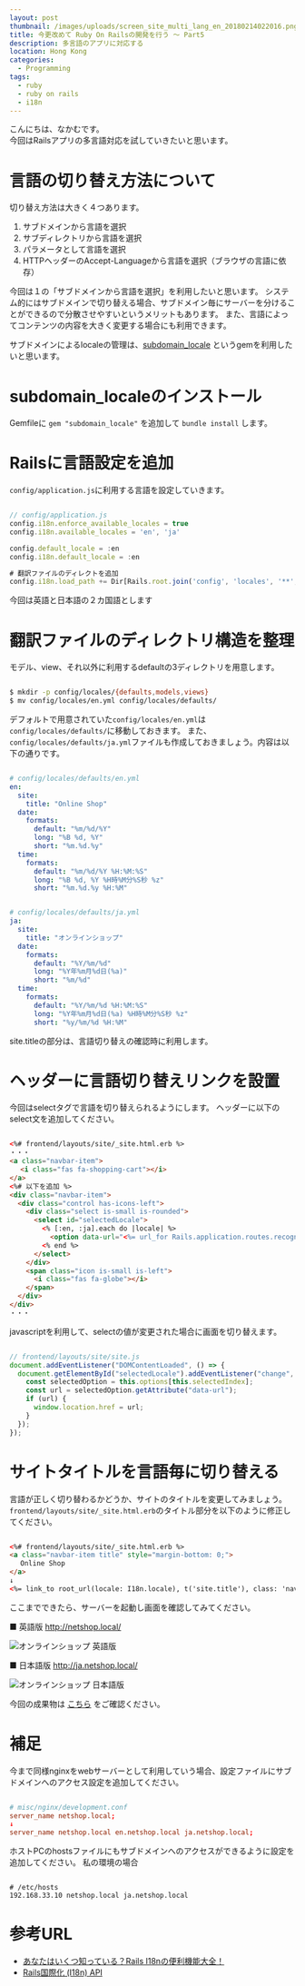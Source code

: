 ```yaml
---
layout: post
thumbnail: /images/uploads/screen_site_multi_lang_en_20180214022016.png
title: 今更改めて Ruby On Railsの開発を行う 〜 Part5
description: 多言語のアプリに対応する
location: Hong Kong
categories:
  - Programming
tags:
  - ruby
  - ruby on rails
  - i18n
---
```

こんにちは、なかむです。  
今回はRailsアプリの多言語対応を試していきたいと思います。

# 言語の切り替え方法について

切り替え方法は大きく４つあります。

1. サブドメインから言語を選択
2. サブディレクトリから言語を選択
3. パラメータとして言語を選択
4. HTTPヘッダーのAccept-Languageから言語を選択（ブラウザの言語に依存）

今回は１の「サブドメインから言語を選択」を利用したいと思います。
システム的にはサブドメインで切り替える場合、サブドメイン毎にサーバーを分けることができるので分散させやすいというメリットもあります。
また、言語によってコンテンツの内容を大きく変更する場合にも利用できます。

サブドメインによるlocaleの管理は、[subdomain_locale](https://github.com/semaperepelitsa/subdomain_locale) というgemを利用したいと思います。

# subdomain_localeのインストール

Gemfileに `gem "subdomain_locale"` を追加して `bundle install` します。

# Railsに言語設定を追加

`config/application.js`に利用する言語を設定していきます。

```javascript

// config/application.js
config.i18n.enforce_available_locales = true
config.i18n.available_locales = 'en', 'ja'

config.default_locale = :en
config.i18n.default_locale = :en

# 翻訳ファイルのディレクトを追加
config.i18n.load_path += Dir[Rails.root.join('config', 'locales', '**', '*.{rb,yml}').to_s]

```

今回は英語と日本語の２カ国語とします

# 翻訳ファイルのディレクトリ構造を整理

モデル、view、それ以外に利用するdefaultの3ディレクトリを用意します。

```bash

$ mkdir -p config/locales/{defaults,models,views}
$ mv config/locales/en.yml config/locales/defaults/

```

デフォルトで用意されていた`config/locales/en.yml`は`config/locales/defaults/`に移動しておきます。
また、`config/locales/defaults/ja.yml`ファイルも作成しておきましょう。内容は以下の通りです。

```yaml

# config/locales/defaults/en.yml
en:
  site:
    title: "Online Shop"
  date:
    formats:
      default: "%m/%d/%Y"
      long: "%B %d, %Y"
      short: "%m.%d.%y"
  time:
    formats:
      default: "%m/%d/%Y %H:%M:%S"
      long: "%B %d, %Y %H時%M分%S秒 %z"
      short: "%m.%d.%y %H:%M"

```

```yaml

# config/locales/defaults/ja.yml
ja:
  site:
    title: "オンラインショップ"
  date:
    formats:
      default: "%Y/%m/%d"
      long: "%Y年%m月%d日(%a)"
      short: "%m/%d"
  time:
    formats:
      default: "%Y/%m/%d %H:%M:%S"
      long: "%Y年%m月%d日(%a) %H時%M分%S秒 %z"
      short: "%y/%m/%d %H:%M"

```

site.titleの部分は、言語切り替えの確認時に利用します。

# ヘッダーに言語切り替えリンクを設置

今回はselectタグで言語を切り替えられるようにします。
ヘッダーに以下のselect文を追加してください。

```html

<%# frontend/layouts/site/_site.html.erb %>
・・・
<a class="navbar-item">
 　<i class="fas fa-shopping-cart"></i>
</a>
<%# 以下を追加 %>
<div class="navbar-item">
  <div class="control has-icons-left">
    <div class="select is-small is-rounded">
      <select id="selectedLocale">
        <% [:en, :ja].each do |locale| %>
          <option data-url="<%= url_for Rails.application.routes.recognize_path(request.url).merge({ only_path: false, locale: locale }) %>"<%= I18n.locale == locale ? ' selected' : '' %>><%= locale %></option>
        <% end %>
      </select>
    </div>
    <span class="icon is-small is-left">
      <i class="fas fa-globe"></i>
    </span>
  </div>
</div>
・・・

```

javascriptを利用して、selectの値が変更された場合に画面を切り替えます。

```javascript

// frontend/layouts/site/site.js
document.addEventListener("DOMContentLoaded", () => {
  document.getElementById("selectedLocale").addEventListener("change", () => {
    const selectedOption = this.options[this.selectedIndex];
    const url = selectedOption.getAttribute("data-url");
    if (url) {
      window.location.href = url;
    }
  });
});

```

# サイトタイトルを言語毎に切り替える

言語が正しく切り替わるかどうか、サイトのタイトルを変更してみましょう。
`frontend/layouts/site/_site.html.erb`のタイトル部分を以下のように修正してください。

```html

<%# frontend/layouts/site/_site.html.erb %>
<a class="navbar-item title" style="margin-bottom: 0;">
 　Online Shop
</a>
↓
<%= link_to root_url(locale: I18n.locale), t('site.title'), class: 'navbar-item title', style: 'margin-bottom: 0;' %>

```

ここまでできたら、サーバーを起動し画面を確認してみてください。

■ 英語版
http://netshop.local/

![オンラインショップ 英語版](/images/uploads/screen_site_multi_lang_en_20180214022016.png)

■ 日本語版
http://ja.netshop.local/

![オンラインショップ 日本語版](/images/uploads/screen_site_multi_lang_ja_20180214022016.png)


今回の成果物は [こちら](https://github.com/nakanakamu0828/netshop/tree/v0.5) をご確認ください。


# 補足

今まで同様nginxをwebサーバーとして利用していう場合、設定ファイルにサブドメインへのアクセス設定を追加してください。

```conf

# misc/nginx/development.conf
server_name netshop.local;
↓
server_name netshop.local en.netshop.local ja.netshop.local;

```

ホストPCのhostsファイルにもサブドメインへのアクセスができるように設定を追加してください。
私の環境の場合
```

# /etc/hosts
192.168.33.10 netshop.local ja.netshop.local

```


# 参考URL
* [あなたはいくつ知っている？Rails I18nの便利機能大全！](https://qiita.com/Kta-M/items/bd4ba36a58ad602a9d8b)
* [Rails国際化 (I18n) API](https://railsguides.jp/i18n.html)
